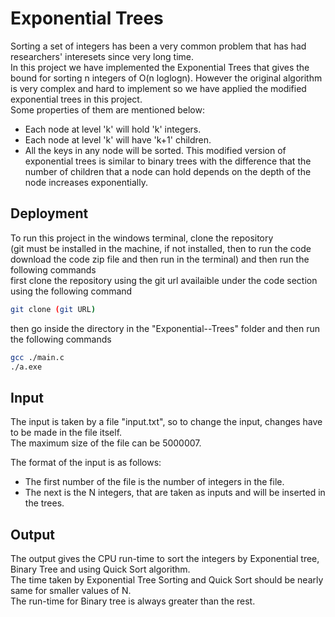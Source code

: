 
# Exponential Trees
Sorting a set of integers has been a very common problem that has had researchers' interesets since very long time.  
In this project we have implemented the Exponential Trees that gives the bound for sorting n integers of O(n loglogn). However the original algorithm is very complex and hard to implement so we have applied the modified exponential trees in this project.  
Some properties of them are mentioned below:
* Each node at level 'k' will hold 'k' integers.
* Each node at level 'k' will have 'k+1' children.
* All the keys in any node will be sorted. 
This modified version of exponential trees is similar to binary trees with the difference that the number of children that a node can hold depends on the depth of the node increases exponentially.  

## Deployment

To run this project in the windows terminal,
clone the repository  
(git must be installed in the machine, if not installed, then to run the code download the code zip file and then run in the terminal) and then run the following commands  
first clone the repository using the git url availaible under the code section using the following command  



```bash
git clone (git URL)
```
then go inside the directory in the "Exponential--Trees" folder and then run the following commands  
```bash
gcc ./main.c
./a.exe
```


## Input
The input is taken by a file "input.txt", so to change the input, changes have to be made in the file itself.  
The maximum size of the file can be 5000007.  

The format of the input is as follows:  
* The first number of the file is the number of integers in the file.
* The next is the N integers, that are taken as inputs and will be inserted in the trees.
## Output
The output gives the CPU run-time to sort the integers by Exponential tree, Binary Tree and using Quick Sort algorithm.  
The time taken by Exponential Tree Sorting and Quick Sort should be nearly same for smaller values of N.  
The run-time for Binary tree is always greater than the rest.
